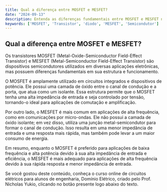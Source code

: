 ```yaml
---
title: Qual a diferença entre MOSFET e MESFET?
date: "2024-09-13"
description: Entenda as diferenças fundamentais entre MOSFET e MESFET no contexto de semicondutores.
keywords: ['MOSFET', 'Transistor', 'diodo', 'MESFET', 'Semicondutor']
---
```


## Qual a diferença entre MOSFET e MESFET?

Os transistores MOSFET (Metal-Oxide-Semiconductor Field-Effect Transistor) e MESFET (Metal-Semiconductor Field-Effect Transistor) são dispositivos semicondutores utilizados em diversas aplicações eletrônicas, mas possuem diferenças fundamentais em sua estrutura e funcionamento.

O MOSFET é amplamente utilizado em circuitos integrados e dispositivos de potência. Ele possui uma camada de óxido entre o canal de condução e a porta, que atua como um isolante. Essa estrutura permite que o MOSFET tenha uma alta impedância de entrada e seja controlado por tensão, tornando-o ideal para aplicações de comutação e amplificação.

Por outro lado, o MESFET é mais comum em aplicações de alta frequência, como em comunicações por micro-ondas. Ele não possui a camada de óxido isolante; em vez disso, utiliza uma junção metal-semicondutor para formar o canal de condução. Isso resulta em uma menor impedância de entrada e uma resposta mais rápida, mas também pode levar a um maior consumo de energia.

Em resumo, enquanto o MOSFET é preferido para aplicações de baixa frequência e alta potência devido à sua alta impedância de entrada e eficiência, o MESFET é mais adequado para aplicações de alta frequência devido à sua rápida resposta e menor impedância de entrada.

Se você gostou deste conteúdo, conheça o curso online de circuitos elétricos para alunos de engenharia, Domínio Elétrico, criado pelo Prof. Nicholas Yukio, clicando no botão presente logo abaixo do texto.